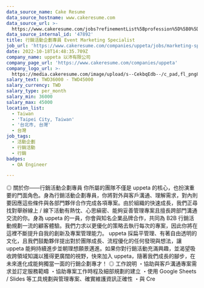 ```yaml
---
data_source_name: Cake Resume
data_source_hostname: www.cakeresume.com
data_source_url: >-
  https://www.cakeresume.com/jobs?refinementList%5Bprofession%5D%5B0%5D=engineering_qa-engineer&refinementList%5Bsalary_type%5D=per_month&refinementList%5Bsalary_currency%5D=TWD&range%5Bsalary_range%5D%5Bmax%5D=600000
data_source_internal_id: '47892'
title: 行銷活動企劃專員 Event Marketing Specialist
job_url: 'https://www.cakeresume.com/companies/uppeta/jobs/marketing-specialist-ec257b'
date: 2022-10-18T14:48:35.709Z
company_name: uppeta 以沛有限公司
company_page_url: 'https://www.cakeresume.com/companies/uppeta'
company_logo_url: >-
  https://media.cakeresume.com/image/upload/s--CekbqEdb--/c_pad,fl_png8,h_200,w_200/v1626238940/hopnpect7lxffeyb6a6o.png
salary_text: TWD36000 - TWD45000
salary_currency: TWD
salary_type: per_month
salary_min: 36000
salary_max: 45000
location_list:
  - Taiwan
  - 'Taipei City, Taiwan'
  - '台北市, 台灣'
  - 台灣
job_tags:
  - 活動企劃
  - 行銷活動
  - 行銷
badges:
  - QA Engineer

---
```


◎ 關於你——行銷活動企劃專員 你所屬的團隊不僅是 uppeta 的核心，也扮演重要的門面角色。身為行銷活動企劃專員，你將對外與客戶溝通、理解需求，對內則要因應這些條件與各部門夥伴合作完成各項專案。由於組織的快速成長，我們正尋找對舉辦線上 / 線下活動有熱忱、心思縝密、能夠妥善管理專案且擅長跨部門溝通交流的你。身為 uppeta 的一員，你會與知名企業品牌合作，共同為 B2B 行銷活動規劃一流的顧客體驗。我們力求以更優化的策略去執行每次的專案，因此你將在這裡不斷提升自我的創新及專案管理能力。 uppeta 採扁平管理、有著自由透明的文化，且我們鼓勵夥伴提出對於團隊成長、流程優化的任何發現與想法，讓 uppeta 能夠持續進步並朝理想願景邁進。如果你對行銷活動充滿興趣，並渴望吸收跨領域知識以獲得更廣闊的視野，快來加入 uppeta，隨著我們成長的腳步，在未來進化成能夠獨當一面的行銷企劃專才！ ◎ 工作說明 ・協助與客戶溝通專案需求並訂定服務範疇 ・協助專案工作時程及細部規劃的建立 ・使用 Google Sheets / Slides 等工具規劃與管理專案、確實維護資訊正確性 ・與 Cre